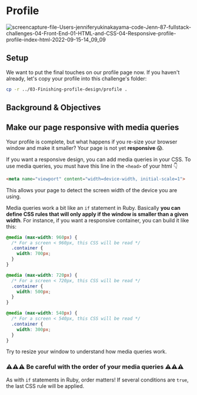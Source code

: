 # Profile 

![screencapture-file-Users-jenniferyukinakayama-code-Jenn-87-fullstack-challenges-04-Front-End-01-HTML-and-CSS-04-Responsive-profile-profile-index-html-2022-09-15-14_09_09](https://user-images.githubusercontent.com/98619821/190319656-43adab5a-984e-43f6-ae81-55725488e36d.png)

## Setup

We want to put the final touches on our profile page now. If you haven't already, let's copy your profile into this challenge's folder:

```bash
cp -r ../03-Finishing-profile-design/profile .
```

## Background & Objectives

## Make our page responsive with media queries

Your profile is complete, but what happens if you re-size your browser window and make it smaller? Your page is not yet **responsive** 😱.

If you want a responsive design, you can add media queries in your CSS. To use media queries, you must have this line in the `<head>` of your html 👇

```html
<meta name="viewport" content="width=device-width, initial-scale=1">
```

This allows your page to detect the screen width of the device you are using.

Media queries work a bit like an `if` statement in Ruby. Basically **you can define CSS rules that will only apply if the window is smaller than a given width**. For instance, if you want a responsive container, you can build it like this:

```css
@media (max-width: 960px) {
  /* For a screen < 960px, this CSS will be read */
  .container {
    width: 700px;
  }
}

@media (max-width: 720px) {
  /* For a screen < 720px, this CSS will be read */
  .container {
    width: 500px;
  }
}

@media (max-width: 540px) {
  /* For a screen < 540px, this CSS will be read */
  .container {
    width: 300px;
  }
}
```

Try to resize your window to understand how media queries work.

### ⚠️⚠️⚠️ Be careful with the order of your media queries ⚠️⚠️⚠️

As with `if` statements in Ruby, order matters! If several conditions are `true`, the last CSS rule will be applied.
